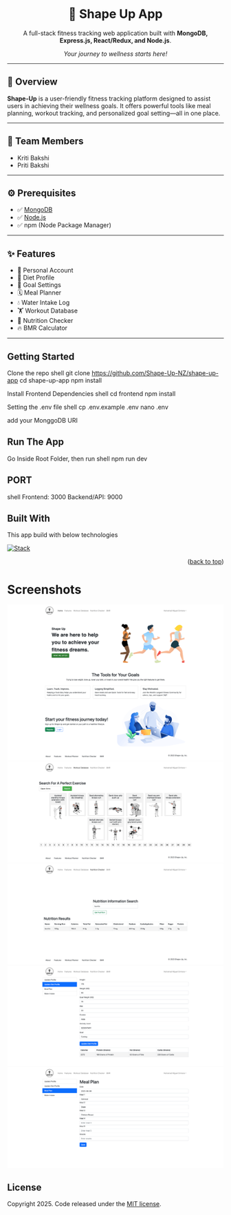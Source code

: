 <h1 align="center">💪 Shape Up App</h1>

<p align="center">
A full-stack fitness tracking web application built with <strong>MongoDB, Express.js, React/Redux, and Node.js</strong>.
</p>

<p align="center"><i>Your journey to wellness starts here!</i></p>

---

## 🧠 Overview

**Shape-Up** is a user-friendly fitness tracking platform designed to assist users in achieving their wellness goals. It offers powerful tools like meal planning, workout tracking, and personalized goal setting—all in one place.

---

## 👥 Team Members

- Kriti Bakshi  
- Priti Bakshi

---

## ⚙️ Prerequisites

- ✅ [MongoDB](https://www.mongodb.com/)
- ✅ [Node.js](https://nodejs.org/)
- ✅ npm (Node Package Manager)

---

## ✨ Features

- 👤 Personal Account  
- 🥗 Diet Profile  
- 🎯 Goal Settings  
- 🗓️ Meal Planner  
- 💧 Water Intake Log  
- 🏋️ Workout Database  
- 🍎 Nutrition Checker  
- 🔥 BMR Calculator

---

## Getting Started
Clone the repo
shell
git clone https://github.com/Shape-Up-NZ/shape-up-app
cd shape-up-app
npm install


Install Frontend Dependencies
shell
cd frontend
npm install


Setting the .env file
shell
cp .env.example .env
nano .env

add your MonggoDB URI

## Run The App
Go Inside Root Folder, then run
shell
npm run dev


## PORT
shell
Frontend: 3000
Backend/API: 9000


## Built With

This app build with below technologies

[![Stack](https://skills.thijs.gg/icons?i=html,css,js,mongodb,express,react,nodejs)](https://github.com)

<p align="right">(<a href="#readme-top">back to top</a>)</p>

# Screenshots

![Home Page](https://github.com/Shape-Up-NZ/shape-up-app/blob/main/screenshots/homepage.png)
![Workout Database](https://github.com/Shape-Up-NZ/shape-up-app/blob/main/screenshots/workout-database.png)
![Nutrition Checker](https://github.com/Shape-Up-NZ/shape-up-app/blob/main/screenshots/nutrition-checker.png)
![Diet Profile](https://github.com/Shape-Up-NZ/shape-up-app/blob/main/screenshots/diet-profile.png)
![Meal Plan](https://github.com/Shape-Up-NZ/shape-up-app/blob/main/screenshots/meal-plan.png)

## License

Copyright 2025. Code released under the [MIT license](https://github.com/Shape-Up-NZ/shape-up-app/blob/main/LICENSE).

